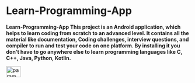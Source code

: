 # Learn-Programming-App
**Learn-Programming-App This project is an Android application, which helps to learn coding from scratch to an advanced level. It contains all the material like documentation, Coding challenges, interview questions, and compiler to run and test your code on one platform.
By installing it you don't have to go anywhere else to learn programming languages like C, C++, Java, Python, Kotlin.**

<a><img align="center" src="https://cdn.jsdelivr.net/npm/simple-icons@3.0.1/icons/twitter.svg" alt="param_radadiya" height="30" width="40" /></a>
